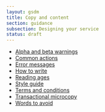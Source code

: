 ```yaml
---
layout: gsdm
title: Copy and content
section: guidance
subsection: Designing your service
status: draft
---
```



<ul>
  <li><a href="/guides-and-toolkits/copy-and-content/alphabetawarnings.html">Alpha and beta warnings</a></li>
  <li><a href="/guides-and-toolkits/copy-and-content/commonactions.html">Common actions</a></li>    
  <!--<li><a href="/guides-and-toolkits/copy-and-content/copyinofflineorassisteddigitalchannels.html">Copy in offline or Assisted Digital channels</a></li> -->      
  <li><a href="/guides-and-toolkits/copy-and-content/errormessages.html">Error messages</a></li>         
  <li><a href="/guides-and-toolkits/copy-and-content/howtowrite.html">How to write</a></li>
  <li><a href="/guides-and-toolkits/copy-and-content/readingages.html">Reading ages</a></li>            
  <li><a href="/guides-and-toolkits/copy-and-content/styleguide.html">Style guide</a></li>    
  <li><a href="/guides-and-toolkits/copy-and-content/termsandconditions.html">Terms and conditions</a></li>       
  <li><a href="/guides-and-toolkits/copy-and-content/transactionalmicrocopy.html">Transactional microcopy</a></li>            
  <li><a href="/guides-and-toolkits/copy-and-content/wordstoavoid.html">Words to avoid</a></li>               
</ul>